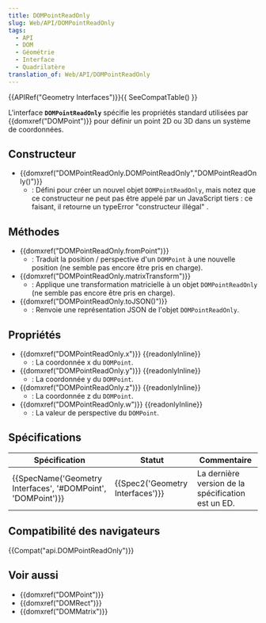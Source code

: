 ```yaml
---
title: DOMPointReadOnly
slug: Web/API/DOMPointReadOnly
tags:
  - API
  - DOM
  - Géométrie
  - Interface
  - Quadrilatère
translation_of: Web/API/DOMPointReadOnly
---
```

{{APIRef("Geometry Interfaces")}}{{ SeeCompatTable() }}

L'interface **`DOMPointReadOnly`** spécifie les propriétés standard utilisées par {{domxref("DOMPoint")}} pour définir un point 2D ou 3D dans un système de coordonnées.

## Constructeur

- {{domxref("DOMPointReadOnly.DOMPointReadOnly","DOMPointReadOnly()")}}
  - : Défini pour créer un nouvel objet `DOMPointReadOnly`, mais notez que ce constructeur ne peut pas être appelé par un JavaScript tiers : ce faisant, il retourne un  typeError "constructeur illégal" .

## Méthodes

- {{domxref("DOMPointReadOnly.fromPoint")}}
  - : Traduit la position / perspective d'un `DOMPoint` à une nouvelle position (ne semble pas encore être pris en charge).
- {{domxref("DOMPointReadOnly.matrixTransform")}}
  - : Applique une transformation matricielle à un objet `DOMPointReadOnly`  (ne semble pas encore être pris en charge).
- {{domxref("DOMPointReadOnly.toJSON()")}}
  - : Renvoie une représentation JSON de l'objet `DOMPointReadOnly`.

## Propriétés

- {{domxref("DOMPointReadOnly.x")}} {{readonlyInline}}
  - : La coordonnée x du `DOMPoint`.
- {{domxref("DOMPointReadOnly.y")}} {{readonlyInline}}
  - : La coordonnée y du `DOMPoint`.
- {{domxref("DOMPointReadOnly.z")}} {{readonlyInline}}
  - : La coordonnée z du `DOMPoint`.
- {{domxref("DOMPointReadOnly.w")}} {{readonlyInline}}
  - : La valeur de perspective du `DOMPoint`.

## Spécifications

| Spécification                                                                    | Statut                                       | Commentaire                                        |
| -------------------------------------------------------------------------------- | -------------------------------------------- | -------------------------------------------------- |
| {{SpecName('Geometry Interfaces', '#DOMPoint', 'DOMPoint')}} | {{Spec2('Geometry Interfaces')}} | La dernière version de la spécification est un ED. |

## Compatibilité des navigateurs

{{Compat("api.DOMPointReadOnly")}}

## Voir aussi

- {{domxref("DOMPoint")}}
- {{domxref("DOMRect")}}
- {{domxref("DOMMatrix")}}
